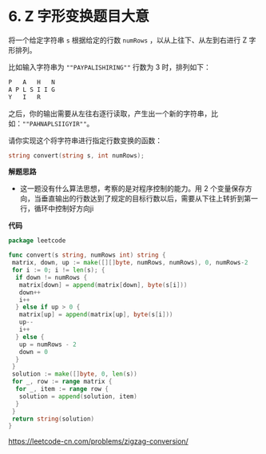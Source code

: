 # 6. Z 字形变换**题目大意** 

将一个给定字符串 `s` 根据给定的行数 `numRows` ，以从上往下、从左到右进行 Z 字形排列。

比如输入字符串为 `""PAYPALISHIRING""` 行数为 3 时，排列如下：

```go
P   A   H   N
A P L S I I G
Y   I   R
```

之后，你的输出需要从左往右逐行读取，产生出一个新的字符串，比如：`""PAHNAPLSIIGYIR""`。

请你实现这个将字符串进行指定行数变换的函数：

```go
string convert(string s, int numRows);
```

**解题思路** 

- 这一题没有什么算法思想，考察的是对程序控制的能力。用 2 个变量保存方向，当垂直输出的行数达到了规定的目标行数以后，需要从下往上转折到第一行，循环中控制好方向ji

**代码** 

```go
package leetcode

func convert(s string, numRows int) string {
 matrix, down, up := make([][]byte, numRows, numRows), 0, numRows-2
 for i := 0; i != len(s); {
  if down != numRows {
   matrix[down] = append(matrix[down], byte(s[i]))
   down++
   i++
  } else if up > 0 {
   matrix[up] = append(matrix[up], byte(s[i]))
   up--
   i++
  } else {
   up = numRows - 2
   down = 0
  }
 }
 solution := make([]byte, 0, len(s))
 for _, row := range matrix {
  for _, item := range row {
   solution = append(solution, item)
  }
 }
 return string(solution)
}
```

https://leetcode-cn.com/problems/zigzag-conversion/